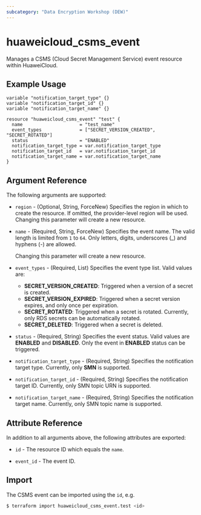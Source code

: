 ```yaml
---
subcategory: "Data Encryption Workshop (DEW)"
---
```


# huaweicloud_csms_event

Manages a CSMS (Cloud Secret Management Service) event resource within HuaweiCloud.

## Example Usage

```hcl
variable "notification_target_type" {}
variable "notification_target_id" {}
variable "notification_target_name" {}

resource "huaweicloud_csms_event" "test" {
  name                     = "test_name"
  event_types              = ["SECRET_VERSION_CREATED", "SECRET_ROTATED"]
  status                   = "ENABLED"
  notification_target_type = var.notification_target_type
  notification_target_id   = var.notification_target_id
  notification_target_name = var.notification_target_name
}
```

## Argument Reference

The following arguments are supported:

* `region` - (Optional, String, ForceNew) Specifies the region in which to create the resource.
  If omitted, the provider-level region will be used. Changing this parameter will create a new resource.

* `name` - (Required, String, ForceNew) Specifies the event name. The valid length is limited from `1` to `64`.
  Only letters, digits, underscores (_) and hyphens (-) are allowed.

  Changing this parameter will create a new resource.

* `event_types` - (Required, List) Specifies the event type list. Valid values are:
  + **SECRET_VERSION_CREATED**: Triggered when a version of a secret is created.
  + **SECRET_VERSION_EXPIRED**: Triggered when a secret version expires, and only once per expiration.
  + **SECRET_ROTATED**: Triggered when a secret is rotated. Currently, only RDS secrets can be automatically rotated.
  + **SECRET_DELETED**: Triggered when a secret is deleted.

* `status` - (Required, String) Specifies the event status. Valid values are **ENABLED** and **DISABLED**.
  Only the event in **ENABLED** status can be triggered.

* `notification_target_type` - (Required, String) Specifies the notification target type.
  Currently, only **SMN** is supported.

* `notification_target_id` - (Required, String) Specifies the notification target ID.
  Currently, only SMN topic URN is supported.

* `notification_target_name` - (Required, String) Specifies the notification target name.
  Currently, only SMN topic name is supported.

## Attribute Reference

In addition to all arguments above, the following attributes are exported:

* `id` - The resource ID which equals the `name`.

* `event_id` - The event ID.

## Import

The CSMS event can be imported using the `id`, e.g.

```bash
$ terraform import huaweicloud_csms_event.test <id>
```
